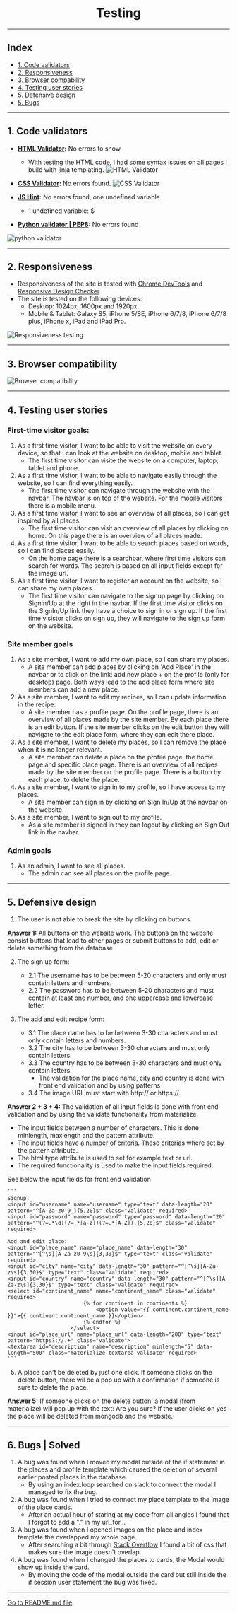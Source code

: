 <h1 align="center">Testing</h1>

---

## Index 

- <a href="#validators">1. Code validators</a>
- <a href="#responsiveness">2. Responsiveness</a>
- <a href="#browser-compatibility">3. Browser compability</a>
- <a href="#user-stories">4. Testing user stories </a>
- <a href="#defensive-design">5. Defensive design</a>
- <a href="#bugs">5. Bugs</a>

---

<span id="validators"></span>

## 1. Code validators
 - **[HTML Validator](https://validator.w3.org/):** No errors to show.
    - With testing the HTML code, I had some syntax issues on all pages I build with jinja templating.
![HTML Validator](static/images/markup.png)


- **[CSS Validator](https://jigsaw.w3.org/css-validator/):** No errors found.
![CSS Validator](static/images/css.png)

- **[JS Hint](https://jshint.com/):** No errors found, one undefined variable 
    - 1 undefined variable: $

- **[Python validator | PEP8](http://pep8online.com/):** No errors found

![python validator](static/images/pep8.png)

---

<span id="responsiveness"></span>

## 2. Responsiveness 
- Responsiveness of the site is tested with [Chrome DevTools](https://developers.google.com/web/tools/chrome-devtools) and [Responsive Design Checker](https://www.responsivedesignchecker.com/).
- The site is tested on the following devices: 
    - Desktop: 1024px, 1600px and 1920px. 
    - Mobile & Tablet: Galaxy S5, iPhone 5/SE, iPhone 6/7/8, iPhone 6/7/8 plus, iPhone x, iPad and  iPad Pro.

![Responsiveness testing](static/images/responsive.png)

---

<span id="browser-compatibility"></span>

## 3. Browser compatibility
![Browser compatibility](static/images/browser.png)

--- 

<span id="user-stories"></span>

## 4. Testing user stories 

### First-time visitor goals:
1. As a first time visitor, I want to be able to visit the website on every device, so that I can look at the website on desktop, mobile and tablet. 
    - The first time visitor can visite the website on a computer, laptop, tablet and phone.
2. As a first time visitor, I want to be able to navigate easily through the website, so I can find everything easily. 
    - The first time visitor can navigate through the website with the navbar. The navbar is on top of the website. For the mobile visitors there is a mobile menu.
3. As a first time visitor, I want to see an overview of all places, so I can get inspired by all places.
    - The first time visitor can visit an overview of all places by clicking on home. On this page there is an overview of all places made. 
4. As a first time visitor, I want to be able to search places based on words, so I can find places easily.
    - On the home page there is a searchbar, where first time visitors can search for words. The search is based on all input fields except for the image url. 
5. As a first time visitor, I want to register an account on the website, so I can share my own places. 
    - The first time visitor can navigate to the signup page by clicking on SignIn/Up at the right in the navbar. If the first time visitor clicks on the SignIn/Up link they have a choice to sign in or sign up. If the first time visistor clicks on sign up, they will navigate to the sign up form on the website. 

### Site member goals
1. As a site member, I want to add my own place, so I can share my places.
    - A site member can add places by clicking on 'Add Place' in the navbar or to click on the link: add new place + on the profile (only for desktop) page. Both ways lead to the add place form where site members can add a new place. 
2. As a site member, I want to edit my recipes, so I can update information in the recipe.
    - A site member has a profile page. On the profile page, there is an overview of all places made by the site member. By each place there is an edit button. If the site member clicks on the edit button they will navigate to the edit place form, where they can edit there place.
3. As a site member, I want to delete my places, so I can remove the place when it is no longer relevant. 
    - A site member can delete a place on the profile page, the home page and specific place page. There is an overview of all recipes made by the site member on the profile page. There is a button by each place, to delete the place. 
4. As a site member, I want to sign in to my profile, so I have access to my places. 
    - A site member can sign in by clicking on Sign In/Up at the navbar on the website. 
5. As a site member, I want to sign out to my profile.
    - As a site member is signed in they can logout by clicking on Sign Out link in the navbar.

### Admin goals
1. As an admin, I want to see all places.
    - The admin can see all places on the profile page.
---
<span id="defensive-design"></span>

## 5. Defensive design 

1. The user is not able to break the site by clicking on buttons. 

**Answer 1:** All buttons on the website work. The buttons on the website consist buttons that lead to other pages or submit buttons to add, edit or delete something from the database.

2. The sign up form: 
    - 2.1 The username has to be between 5-20 characters and only must contain letters and numbers.
    - 2.2 The password has to be between 5-20 characters and must contain at least one number, and one uppercase and lowercase letter.
        
3. The add and edit recipe form:
    - 3.1 The place name has to be between 3-30 characters and must only contain letters and numbers.
    - 3.2 The city has to be between 3-30 characters and must only contain letters.
    - 3.3 The country has to be between 3-30 characters and must only contain letters.
        - The validation for the place name, city and country is done with front end validation and by using patterns
    - 3.4 The image URL must start with http:// or https://.

**Answer 2 + 3 + 4:** 
The validation of all input fields is done with front end validation and by using the validate functionality from materialize. 

- The input fields between a number  of characters. This is done minlength, maxlength and the pattern attribute. 
- The input fields have a number of criteria. These criterias where set by the pattern attribute.
- The html type attribute is used to set for example text or url.
- The required functionality is used to make the input fields required. 

See below the input fields for front end validation
    
    ```
    Signup: 
    <input id="username" name="username" type="text" data-length="20" pattern="^[A-Za-z0-9_]{5,20}$" class="validate" required>
    <input id="password" name="password" type="password" data-length="20" pattern="^(?=.*\d)(?=.*[a-z])(?=.*[A-Z]).{5,20}$" class="validate" required>

    Add and edit place:
    <input id="place_name" name="place_name" data-length="30" pattern="^[^\s][A-Za-z0-9\s]{3,30}$" type="text" class="validate" required>
    <input id="city" name="city" data-length="30" pattern="^[^\s][A-Za-z\s]{3,30}$" type="text" class="validate" required>
    <input id="country" name="country" data-length="30" pattern="^[^\s][A-Za-z\s]{3,30}$" type="text" class="validate" required>
    <select id="continent_name" name="continent_name" class="validate" required>
                            {% for continent in continents %}
                                <option value="{{ continent.continent_name }}">{{ continent.continent_name }}</option>
                            {% endfor %}
                        </select>
    <input id="place_url" name="place_url" data-length="200" type="text" pattern="https?://.+" class="validate">
    <textarea id="description" name="description" minlength="5" data-length="500" class="materialize-textarea validate" required>
    ``` 

5. A place can't be deleted by just one click. If someone clicks on the delete button, there wil be a pop up with a confirmation if someone is sure to delete the place.

**Answer 5:** If someone clicks on the delete button, a modal (from materialize) will pop up with the text: Are you sure? If the user clicks on yes the place will be deleted from mongodb and the website.

--- 

<span id="bugs"></span>

## 6. Bugs | Solved
1. A bug was found when I moved my modal outside of the if statement in the places and profile template which caused the deletion of several earlier posted places in the database.
    - By using an index.loop searched on slack to connect the modal I managed to fix the bug.
2. A bug was found when I tried to connect my place template to the image of the place cards.
    - After an actual hour of staring at my code from all angles I found that I forgot to add a "." in my url_for...
3. A bug was found when I opened images on the place and index template the overlapped my whole page.
    - After searching a bit through [Stack Overflow](https://stackoverflow.com/) I found a bit of css that makes sure the image doesn't overlap.
4. A bug was found when I changed the places to cards, the Modal would show up inside the card. 
    - By moving the code of the modal outside the card but still inside the if session user statement the bug was fixed.

---

[Go to README.md file](README.md).
